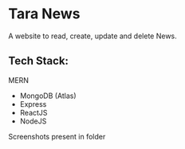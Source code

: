 # Tara News

A website to read, create, update and delete News.


## Tech Stack:
MERN
- MongoDB (Atlas)
- Express
- ReactJS
- NodeJS

Screenshots present in folder
